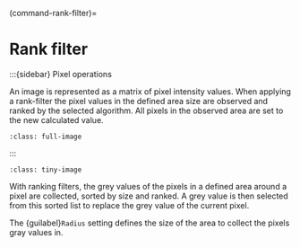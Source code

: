 
(command-rank-filter)=
# Rank filter

:::{sidebar} Pixel operations

An image is represented as a matrix of pixel intensity values.
When applying a rank-filter the pixel values in the defined area size are observed and ranked by the selected algorithm.
All pixels in the observed area are set to the new calculated value.

```{figure} images/rank-filter.drawio.svg
:class: full-image
```

:::

```{figure} images/screenshot-rank-filter.png
:class: tiny-image
```

With ranking filters, the grey values of the pixels in a defined area around a pixel are collected, sorted by size and ranked. 
A grey value is then selected from this sorted list to replace the grey value of the current pixel.

The {guilabel}`Radius` setting defines the size of the area to collect the pixels gray values in.